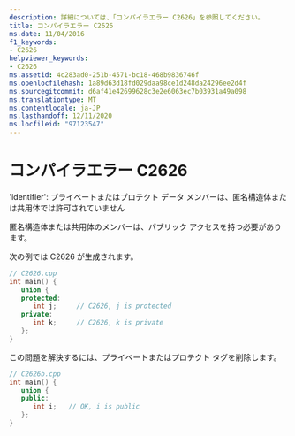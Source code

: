 ```yaml
---
description: 詳細については、「コンパイラエラー C2626」を参照してください。
title: コンパイラエラー C2626
ms.date: 11/04/2016
f1_keywords:
- C2626
helpviewer_keywords:
- C2626
ms.assetid: 4c283ad0-251b-4571-bc18-468b9836746f
ms.openlocfilehash: 1a89d63d18fd029daa98ce1d248da24296ee2d4f
ms.sourcegitcommit: d6af41e42699628c3e2e6063ec7b03931a49a098
ms.translationtype: MT
ms.contentlocale: ja-JP
ms.lasthandoff: 12/11/2020
ms.locfileid: "97123547"
---
```

# <a name="compiler-error-c2626"></a>コンパイラエラー C2626

'identifier': プライベートまたはプロテクト データ メンバーは、匿名構造体または共用体では許可されていません

匿名構造体または共用体のメンバーは、パブリック アクセスを持つ必要があります。

次の例では C2626 が生成されます。

```cpp
// C2626.cpp
int main() {
   union {
   protected:
      int j;     // C2626, j is protected
   private:
      int k;     // C2626, k is private
   };
}
```

この問題を解決するには、プライベートまたはプロテクト タグを削除します。

```cpp
// C2626b.cpp
int main() {
   union {
   public:
      int i;   // OK, i is public
   };
}
```
